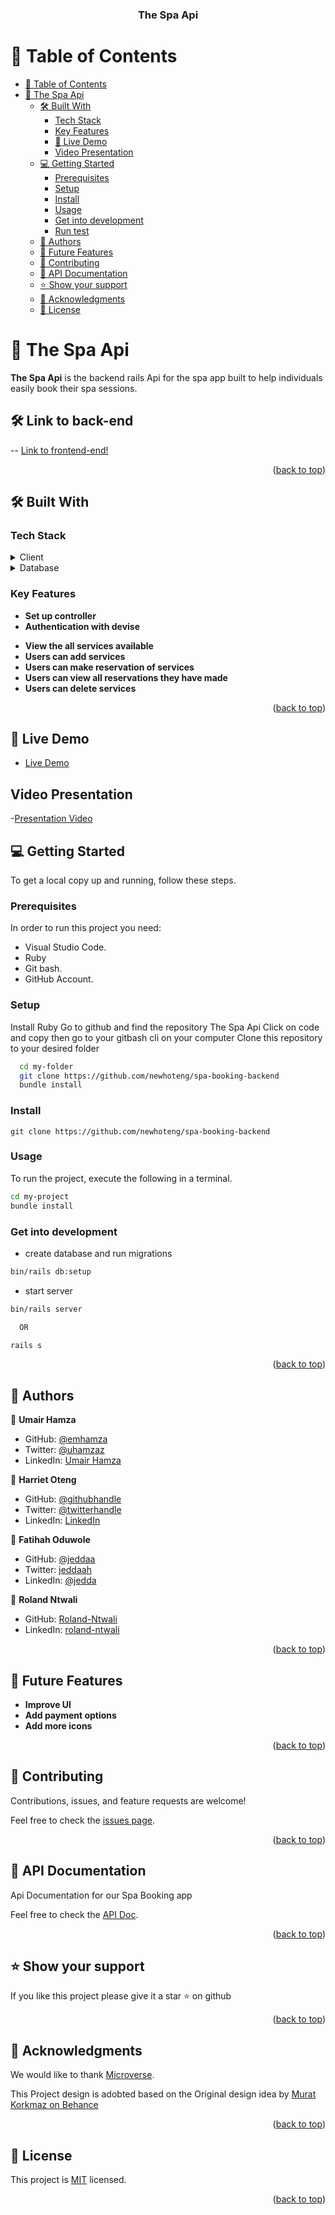 <a name="readme-top"></a>

<div align="center">

  <h3><b>The Spa Api</b></h3>

</div>

<!-- TABLE OF CONTENTS -->

# 📗 Table of Contents

- [📗 Table of Contents](#-table-of-contents)
- [📖 The Spa Api ](#-the-spa-api-)
  - [🛠 Built With ](#-built-with-)
    - [Tech Stack ](#tech-stack-)
    - [Key Features ](#key-features-)
    - [🚀 Live Demo](#live-demo)
    - [ Video Presentation](#video)
  - [💻 Getting Started ](#-getting-started-)
    - [Prerequisites](#prerequisites)
    - [Setup](#setup)
    - [Install](#install)
    - [Usage](#usage)
    - [Get into development](#get-into-development)
    - [Run test](#run-test)
  - [👥 Authors ](#-authors-)
  - [🔭 Future Features ](#-future-features-)
  - [🤝 Contributing ](#-contributing-)
  - [🤝 API Documentation ](#-apiDoc-)
  - [⭐️ Show your support ](#️-show-your-support-)
  - [🙏 Acknowledgments ](#-acknowledgments-)
  - [📝 License ](#-license-)

<!-- PROJECT DESCRIPTION -->

# 📖 The Spa Api <a name="about-project"></a>

**The Spa Api** is the backend rails Api for the spa app built to help individuals easily book their spa sessions.

## 🛠 Link to back-end <a name="link-frontend"></a>

-- [Link to frontend-end!](https://github.com/newhoteng/spa-booking-frontend)

<p align="right">(<a href="#readme-top">back to top</a>)</p>

## 🛠 Built With <a name="built-with"></a>

### Tech Stack <a name="tech-stack"></a>

<details>
<summary>Client</summary>
  <ul>
    <li><a href="https://www.ruby-lang.org/en/">Rails</a></li>
  </ul>
</details>

<details>
<summary>Database</summary>
  <ul>
    <li><a href="https://www.postgres.com">Postgres</a></li>
  </ul>
</details>

<!-- Features -->

### Key Features <a name="key-features"></a>

- **Set up controller**
- **Authentication with devise**
<!-- - **Authorization with cancan** -->
- **View the all services available**
- **Users can add services**
- **Users can make reservation of services**
- **Users can view all reservations they have made**
- **Users can delete services**

<p align="right">(<a href="#readme-top">back to top</a>)</p>

<!-- LIVE DEMO -->

## 🚀 Live Demo <a name="live-demo"></a>

- [Live Demo]()

<!-- Presentation -->

## Video Presentation <a name="video"></a>

-[Presentation Video]()

<!-- GETTING STARTED -->

## 💻 Getting Started <a name="getting-started"></a>

To get a local copy up and running, follow these steps.

### Prerequisites

In order to run this project you need:

- Visual Studio Code.
- Ruby
- Git bash.
- GitHub Account.

### Setup

Install Ruby
Go to github and find the repository The Spa Api
Click on code and copy then go to your gitbash cli on your computer Clone this repository to your desired folder

```sh
  cd my-folder
  git clone https://github.com/newhoteng/spa-booking-backend
  bundle install

```

### Install

```
git clone https://github.com/newhoteng/spa-booking-backend
```

### Usage

To run the project, execute the following in a terminal.

```sh
cd my-project
bundle install

```

### Get into development

- create database and run migrations

```sh
bin/rails db:setup

```

- start server

```sh
bin/rails server

  OR

rails s
```

<p align="right">(<a href="#readme-top">back to top</a>)</p>

## 👥 Authors <a name="authors"></a>

👤 **Umair Hamza**

- GitHub: [@emhamza](https://github.com/emhamza)
- Twitter: [@uhamzaz](https://twitter.com/uhamzaz)
- LinkedIn: [Umair Hamza](https://www.linkedin.com/in/umair-hamza-a8262b261/)

👤 **Harriet Oteng**

- GitHub: [@githubhandle](https://github.com/newhoteng)
- Twitter: [@twitterhandle](https://twitter.com/HarrietOteng1)
- LinkedIn: [LinkedIn](https://www.linkedin.com/in/harriet-oteng/)

👤 **Fatihah Oduwole**

- GitHub: [@jeddaa](https://github.com/jeddaa)
- Twitter: [jeddaah](https://twitter.com/_jeddaah)
- LinkedIn: [@jedda](https://linkedin.com/in/fatihahoduwole)

👤 **Roland Ntwali**

- GitHub: [Roland-Ntwali](https://github.com/Roland-Ntwali)
- LinkedIn: [roland-ntwali](https://www.linkedin.com/in/roland-ntwali/)

<p align="right">(<a href="#readme-top">back to top</a>)</p>

<!-- FUTURE FEATURES -->

## 🔭 Future Features <a name="future-features"></a>

- **Improve UI**
- **Add payment options**
- **Add more icons**

<p align="right">(<a href="#readme-top">back to top</a>)</p>

<!-- CONTRIBUTING -->

## 🤝 Contributing <a name="contributing"></a>

Contributions, issues, and feature requests are welcome!

Feel free to check the [issues page](https://github.com/newhoteng/spa-booking-backend/issues).

<p align="right">(<a href="#readme-top">back to top</a>)</p>

## 🤝 API Documentation <a name="apiDoc"></a>

Api Documentation for our Spa Booking app

Feel free to check the [API Doc](http://127.0.0.1:3001/api-docs/index.html).

<p align="right">(<a href="#readme-top">back to top</a>)</p>

<!-- SUPPORT -->

## ⭐️ Show your support <a name="support"></a>

If you like this project please give it a star ⭐️ on github

<p align="right">(<a href="#readme-top">back to top</a>)</p>

<!-- ACKNOWLEDGEMENTS -->

## 🙏 Acknowledgments <a name="acknowledgements"></a>

We would like to thank [Microverse](https://bit.ly/MicroverseTN).

This Project design is adobted based on the Original design idea by [Murat Korkmaz on Behance](https://www.behance.net/gallery/26425031/Vespa-Responsive-Redesign)

<p align="right">(<a href="#readme-top">back to top</a>)</p>

<!-- LICENSE -->

## 📝 License <a name="license"></a>

This project is [MIT](/LICENSE) licensed.

<p align="right">(<a href="#readme-top">back to top</a>)</p>
